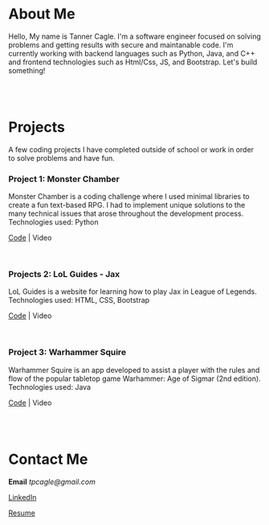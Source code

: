 # About Me

Hello, My name is Tanner Cagle. I'm a software engineer focused on solving problems and getting results with secure and maintanable code. I'm currently working with backend languages such as Python, Java, and C++ and frontend technologies such as Html/Css, JS, and Bootstrap. Let's build something!

<br><br>

# Projects

A few coding projects I have completed outside of school or work in order to solve problems and have fun.

### Project 1: Monster Chamber
Monster Chamber is a coding challenge where I used minimal libraries to create a fun text-based RPG. I had to implement unique solutions to the many technical issues that arose throughout the development process.
Technologies used: Python

[Code](https://github.com/tanner-cagle/monster-chamber.git) | Video

<br>

### Projects 2: LoL Guides - Jax
LoL Guides is a website for learning how to play Jax in League of Legends.
Technologies used: HTML, CSS, Bootstrap

[Code](https://github.com/tanner-cagle/lol-guides-jax.git) | Video

<br>

### Project 3: Warhammer Squire
Warhammer Squire is an app developed to assist a player with the rules and flow of the popular tabletop game Warhammer: Age of Sigmar (2nd edition).
Technologies used: Java

[Code](link) | Video

<br><br>

# Contact Me

**Email** _tpcagle@gmail.com_

[LinkedIn](www.linkedin.com/in/tanner-cagle)

[Resume](https://github.com/tanner-cagle/business-portfolio/blob/main/Tanner_Cagle_Resume.PDF)
